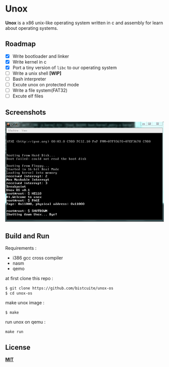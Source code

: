 # Unox
**Unox** is a x86 unix-like operating system written in c and assembly for learn about operating systems.

## Roadmap
- [x] Write bootloader and linker
- [x] Write kernel in c
- [x] Port a tiny version of `libc` to our operating system
- [ ] Write a unix shell **[WIP]**
- [ ] Bash interpreter
- [ ] Excute unox on protected mode
- [ ] Write a file system(FAT32)
- [ ] Excute elf files

## Screenshots
![1](assets/Capture.PNG)

## Build and Run
Requirements :
- i386 gcc cross compiler
- nasm
- qemo

at first clone this repo :
```
$ git clone https://github.com/bistcuite/unox-os
$ cd unox-os
```

make unox image :
```
$ make
```

run unox on qemu :
```
make run
```

## License
**[MIT](LICENSE)**

